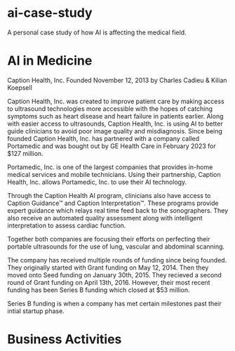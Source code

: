 # ai-case-study
A personal case study of how AI is affecting the medical field. 

# AI in Medicine

Caption Health, Inc.
Founded November 12, 2013 by Charles Cadieu & Kilian Koepsell 

Caption Health, Inc. was created to improve patient care by making access to ultrasound technologies more accessible with the hopes of catching symptoms such as heart disease and heart failure in patients earlier. Along with easier access to ultrasounds, Caption Health, Inc. is using AI to better guide clinicians to avoid poor image quality and misdiagnosis. Since being founded Caption Health, Inc. has partnered with a company called Portamedic and was bought out by GE Health Care in February 2023 for $127 million. 

Portamedic, Inc. is one of the largest companies that provides in-home medical services and mobile technicians. Using their partnership, Caption Health, Inc. allows Portamedic, Inc. to use their AI technology. 

Through the Caption Health AI program, clinicians also have access to Caption Guidance™ and Caption Interpretation™. These programs provide expert guidance which relays real time feed back to the sonographers. They also receive an automated quality assessment along with intelligent interpretation to assess cardiac function. 

Together both companies are focusing their efforts on perfecting their portable ultrasounds for the use of lung, vascular and abdominal scanning. 

The company has received multiple rounds of funding since being founded. They originally started with Grant funding on May 12, 2014. Then they moved onto Seed funding on January 30th, 2015. They recieved a second round of Grant funding on April 13th, 2016. However, their most recent funding has been Series B funding which closed at $53 million. 

Series B funding is when a company has met certain milestones past their intial startup phase.

# Business Activities
